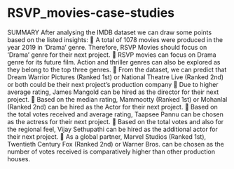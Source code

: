 # RSVP_movies-case-studies
SUMMARY
After analysing the IMDB dataset we can draw some points based on the listed insights:
 A total of 1078 movies were produced in the year 2019 in ‘Drama’ genre. Therefore, RSVP Movies should focus on ‘Drama’ genre for their next project.
 RSVP movies can focus on Drama genre for its future film. Action and thriller genres can also be explored as they belong to the top three genres.
 From the dataset, we can predict that Dream Warrior Pictures (Ranked 1st) or National Theatre Live (Ranked 2nd) or both could be their next project’s production company
 Due to higher average rating, James Mangold can be hired as the director for their next project.
 Based on the median rating, Mammootty (Ranked 1st) or Mohanlal (Ranked 2nd) can be hired as the Actor for their next project.
 Based on the total votes received and average rating, Taapsee Pannu can be chosen as the actress for their next project.
 Based on the total votes and also for the regional feel, Vijay Sethupathi can be hired as the additional actor for their next project.
 As a global partner, Marvel Studios (Ranked 1st), Twentieth Century Fox (Ranked 2nd) or Warner Bros. can be chosen as the number of votes received is comparatively higher than other production houses.
